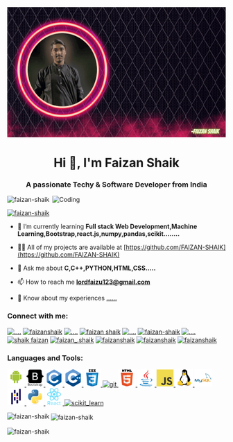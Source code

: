 <img src="https://github.com/FAIZAN-SHAIK/FAIZAN-SHAIK/blob/main/faizu_github_coverpage.gif" alt="faizu coverpage" height=300px>
<h1 align="center">Hi 👋, I'm Faizan Shaik</h1>
<h3 align="center">A passionate Techy & Software Developer from India</h3>
<img align="right" alt="Coding" width="400" src="https://www.google.com/search?q=animated+coding+gif&sxsrf=ALiCzsYrGrYN8DW7StBf9p1Wt86Uju4YxA:1672372705623&source=lnms&tbm=isch&sa=X&ved=2ahUKEwjyzbPouaD8AhWVJrcAHSH3D44Q_AUoAXoECAEQAw&biw=1186&bih=567&dpr=1.62#imgrc=PXLAloFJw---QM">

<p align="left"> <img src="https://komarev.com/ghpvc/?username=faizan-shaik&label=Profile%20views&color=0e75b6&style=flat" alt="faizan-shaik" /> </p>

<p align="left"> <a href="https://github.com/ryo-ma/github-profile-trophy"><img src="https://github-profile-trophy.vercel.app/?username=faizan-shaik" alt="faizan-shaik" /></a> </p>

- 🌱 I’m currently learning **Full stack Web Development,Machine Learning,Bootstrap,react.js,numpy,pandas,scikit........**

- 👨‍💻 All of my projects are available at [https://github.com/FAIZAN-SHAIK](https://github.com/FAIZAN-SHAIK)

- 💬 Ask me about **C,C++,PYTHON,HTML,CSS.....**

- 📫 How to reach me **lordfaizu123@gmail.com**

- 📄 Know about my experiences [......](......)

<h3 align="left">Connect with me:</h3>
<p align="left">
<a href="https://codepen.io/...." target="blank"><img align="center" src="https://raw.githubusercontent.com/rahuldkjain/github-profile-readme-generator/master/src/images/icons/Social/codepen.svg" alt="...." height="30" width="40" /></a>
<a href="https://dev.to/faizanshaik" target="blank"><img align="center" src="https://raw.githubusercontent.com/rahuldkjain/github-profile-readme-generator/master/src/images/icons/Social/devto.svg" alt="faizanshaik" height="30" width="40" /></a>
<a href="https://twitter.com/...." target="blank"><img align="center" src="https://raw.githubusercontent.com/rahuldkjain/github-profile-readme-generator/master/src/images/icons/Social/twitter.svg" alt="...." height="30" width="40" /></a>
<a href="https://linkedin.com/in/faizan shaik" target="blank"><img align="center" src="https://raw.githubusercontent.com/rahuldkjain/github-profile-readme-generator/master/src/images/icons/Social/linked-in-alt.svg" alt="faizan shaik" height="30" width="40" /></a>
<a href="https://stackoverflow.com/users/...." target="blank"><img align="center" src="https://raw.githubusercontent.com/rahuldkjain/github-profile-readme-generator/master/src/images/icons/Social/stack-overflow.svg" alt="...." height="30" width="40" /></a>
<a href="https://codesandbox.com/faizan-shaik" target="blank"><img align="center" src="https://raw.githubusercontent.com/rahuldkjain/github-profile-readme-generator/master/src/images/icons/Social/codesandbox.svg" alt="faizan-shaik" height="30" width="40" /></a>
<a href="https://kaggle.com/...." target="blank"><img align="center" src="https://raw.githubusercontent.com/rahuldkjain/github-profile-readme-generator/master/src/images/icons/Social/kaggle.svg" alt="...." height="30" width="40" /></a>
<a href="https://fb.com/shaik faizan" target="blank"><img align="center" src="https://raw.githubusercontent.com/rahuldkjain/github-profile-readme-generator/master/src/images/icons/Social/facebook.svg" alt="shaik faizan" height="30" width="40" /></a>
<a href="https://instagram.com/faizan_.shaik" target="blank"><img align="center" src="https://raw.githubusercontent.com/rahuldkjain/github-profile-readme-generator/master/src/images/icons/Social/instagram.svg" alt="faizan_.shaik" height="30" width="40" /></a>
<a href="https://www.codechef.com/users/faizanshaik" target="blank"><img align="center" src="https://cdn.jsdelivr.net/npm/simple-icons@3.1.0/icons/codechef.svg" alt="faizanshaik" height="30" width="40" /></a>
<a href="https://www.leetcode.com/faizanshaik" target="blank"><img align="center" src="https://raw.githubusercontent.com/rahuldkjain/github-profile-readme-generator/master/src/images/icons/Social/leet-code.svg" alt="faizanshaik" height="30" width="40" /></a>
<a href="https://www.topcoder.com/members/faizanshaik" target="blank"><img align="center" src="https://raw.githubusercontent.com/rahuldkjain/github-profile-readme-generator/master/src/images/icons/Social/topcoder.svg" alt="faizanshaik" height="30" width="40" /></a>
</p>

<h3 align="left">Languages and Tools:</h3>
<p align="left"> <a href="https://developer.android.com" target="_blank" rel="noreferrer"> <img src="https://raw.githubusercontent.com/devicons/devicon/master/icons/android/android-original-wordmark.svg" alt="android" width="40" height="40"/> </a> <a href="https://getbootstrap.com" target="_blank" rel="noreferrer"> <img src="https://raw.githubusercontent.com/devicons/devicon/master/icons/bootstrap/bootstrap-plain-wordmark.svg" alt="bootstrap" width="40" height="40"/> </a> <a href="https://www.cprogramming.com/" target="_blank" rel="noreferrer"> <img src="https://raw.githubusercontent.com/devicons/devicon/master/icons/c/c-original.svg" alt="c" width="40" height="40"/> </a> <a href="https://www.w3schools.com/cpp/" target="_blank" rel="noreferrer"> <img src="https://raw.githubusercontent.com/devicons/devicon/master/icons/cplusplus/cplusplus-original.svg" alt="cplusplus" width="40" height="40"/> </a> <a href="https://www.w3schools.com/css/" target="_blank" rel="noreferrer"> <img src="https://raw.githubusercontent.com/devicons/devicon/master/icons/css3/css3-original-wordmark.svg" alt="css3" width="40" height="40"/> </a> <a href="https://git-scm.com/" target="_blank" rel="noreferrer"> <img src="https://www.vectorlogo.zone/logos/git-scm/git-scm-icon.svg" alt="git" width="40" height="40"/> </a> <a href="https://www.w3.org/html/" target="_blank" rel="noreferrer"> <img src="https://raw.githubusercontent.com/devicons/devicon/master/icons/html5/html5-original-wordmark.svg" alt="html5" width="40" height="40"/> </a> <a href="https://www.java.com" target="_blank" rel="noreferrer"> <img src="https://raw.githubusercontent.com/devicons/devicon/master/icons/java/java-original.svg" alt="java" width="40" height="40"/> </a> <a href="https://developer.mozilla.org/en-US/docs/Web/JavaScript" target="_blank" rel="noreferrer"> <img src="https://raw.githubusercontent.com/devicons/devicon/master/icons/javascript/javascript-original.svg" alt="javascript" width="40" height="40"/> </a> <a href="https://www.linux.org/" target="_blank" rel="noreferrer"> <img src="https://raw.githubusercontent.com/devicons/devicon/master/icons/linux/linux-original.svg" alt="linux" width="40" height="40"/> </a> <a href="https://www.mysql.com/" target="_blank" rel="noreferrer"> <img src="https://raw.githubusercontent.com/devicons/devicon/master/icons/mysql/mysql-original-wordmark.svg" alt="mysql" width="40" height="40"/> </a> <a href="https://pandas.pydata.org/" target="_blank" rel="noreferrer"> <img src="https://raw.githubusercontent.com/devicons/devicon/2ae2a900d2f041da66e950e4d48052658d850630/icons/pandas/pandas-original.svg" alt="pandas" width="40" height="40"/> </a> <a href="https://www.python.org" target="_blank" rel="noreferrer"> <img src="https://raw.githubusercontent.com/devicons/devicon/master/icons/python/python-original.svg" alt="python" width="40" height="40"/> </a> <a href="https://reactjs.org/" target="_blank" rel="noreferrer"> <img src="https://raw.githubusercontent.com/devicons/devicon/master/icons/react/react-original-wordmark.svg" alt="react" width="40" height="40"/> </a> <a href="https://scikit-learn.org/" target="_blank" rel="noreferrer"> <img src="https://upload.wikimedia.org/wikipedia/commons/0/05/Scikit_learn_logo_small.svg" alt="scikit_learn" width="40" height="40"/> </a> </p>

<p><img align="left" src="https://github-readme-stats.vercel.app/api/top-langs?username=faizan-shaik&show_icons=true&locale=en&layout=compact" alt="faizan-shaik" /></p>

<p>&nbsp;<img align="center" src="https://github-readme-stats.vercel.app/api?username=faizan-shaik&show_icons=true&locale=en" alt="faizan-shaik" /></p>

<p><img align="center" src="https://github-readme-streak-stats.herokuapp.com/?user=faizan-shaik&" alt="faizan-shaik" /></p>
